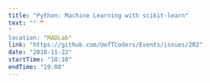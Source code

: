 ```yaml
---
title: "Python: Machine Learning with scikit-learn"
text: "" "
"
location: "MADLab"
link: "https://github.com/UofTCoders/Events/issues/202"
date: "2018-11-22"
startTime: "18:10"
endTime: "19:00"
---
```

